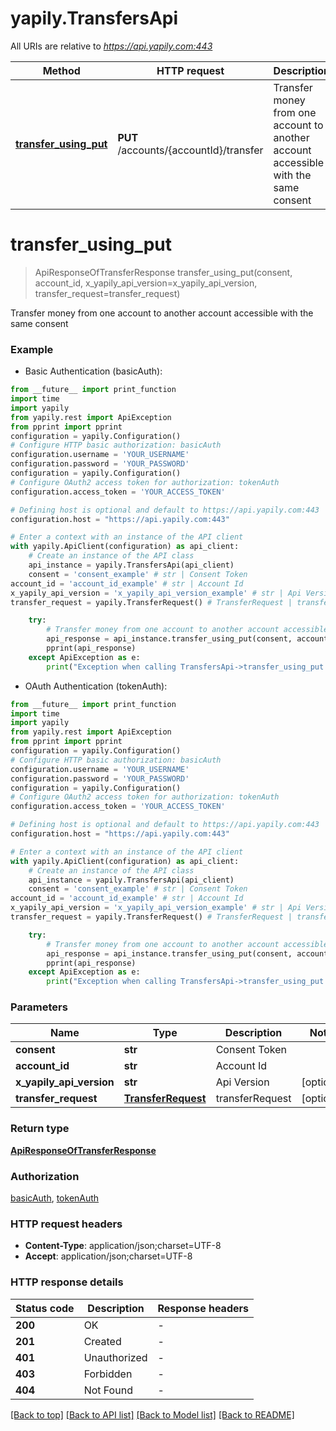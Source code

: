 # yapily.TransfersApi

All URIs are relative to *https://api.yapily.com:443*

Method | HTTP request | Description
------------- | ------------- | -------------
[**transfer_using_put**](TransfersApi.md#transfer_using_put) | **PUT** /accounts/{accountId}/transfer | Transfer money from one account to another account accessible with the same consent


# **transfer_using_put**
> ApiResponseOfTransferResponse transfer_using_put(consent, account_id, x_yapily_api_version=x_yapily_api_version, transfer_request=transfer_request)

Transfer money from one account to another account accessible with the same consent

### Example

* Basic Authentication (basicAuth):
```python
from __future__ import print_function
import time
import yapily
from yapily.rest import ApiException
from pprint import pprint
configuration = yapily.Configuration()
# Configure HTTP basic authorization: basicAuth
configuration.username = 'YOUR_USERNAME'
configuration.password = 'YOUR_PASSWORD'
configuration = yapily.Configuration()
# Configure OAuth2 access token for authorization: tokenAuth
configuration.access_token = 'YOUR_ACCESS_TOKEN'

# Defining host is optional and default to https://api.yapily.com:443
configuration.host = "https://api.yapily.com:443"

# Enter a context with an instance of the API client
with yapily.ApiClient(configuration) as api_client:
    # Create an instance of the API class
    api_instance = yapily.TransfersApi(api_client)
    consent = 'consent_example' # str | Consent Token
account_id = 'account_id_example' # str | Account Id
x_yapily_api_version = 'x_yapily_api_version_example' # str | Api Version (optional)
transfer_request = yapily.TransferRequest() # TransferRequest | transferRequest (optional)

    try:
        # Transfer money from one account to another account accessible with the same consent
        api_response = api_instance.transfer_using_put(consent, account_id, x_yapily_api_version=x_yapily_api_version, transfer_request=transfer_request)
        pprint(api_response)
    except ApiException as e:
        print("Exception when calling TransfersApi->transfer_using_put: %s\n" % e)
```

* OAuth Authentication (tokenAuth):
```python
from __future__ import print_function
import time
import yapily
from yapily.rest import ApiException
from pprint import pprint
configuration = yapily.Configuration()
# Configure HTTP basic authorization: basicAuth
configuration.username = 'YOUR_USERNAME'
configuration.password = 'YOUR_PASSWORD'
configuration = yapily.Configuration()
# Configure OAuth2 access token for authorization: tokenAuth
configuration.access_token = 'YOUR_ACCESS_TOKEN'

# Defining host is optional and default to https://api.yapily.com:443
configuration.host = "https://api.yapily.com:443"

# Enter a context with an instance of the API client
with yapily.ApiClient(configuration) as api_client:
    # Create an instance of the API class
    api_instance = yapily.TransfersApi(api_client)
    consent = 'consent_example' # str | Consent Token
account_id = 'account_id_example' # str | Account Id
x_yapily_api_version = 'x_yapily_api_version_example' # str | Api Version (optional)
transfer_request = yapily.TransferRequest() # TransferRequest | transferRequest (optional)

    try:
        # Transfer money from one account to another account accessible with the same consent
        api_response = api_instance.transfer_using_put(consent, account_id, x_yapily_api_version=x_yapily_api_version, transfer_request=transfer_request)
        pprint(api_response)
    except ApiException as e:
        print("Exception when calling TransfersApi->transfer_using_put: %s\n" % e)
```

### Parameters

Name | Type | Description  | Notes
------------- | ------------- | ------------- | -------------
 **consent** | **str**| Consent Token | 
 **account_id** | **str**| Account Id | 
 **x_yapily_api_version** | **str**| Api Version | [optional] 
 **transfer_request** | [**TransferRequest**](TransferRequest.md)| transferRequest | [optional] 

### Return type

[**ApiResponseOfTransferResponse**](ApiResponseOfTransferResponse.md)

### Authorization

[basicAuth](../README.md#basicAuth), [tokenAuth](../README.md#tokenAuth)

### HTTP request headers

 - **Content-Type**: application/json;charset=UTF-8
 - **Accept**: application/json;charset=UTF-8

### HTTP response details
| Status code | Description | Response headers |
|-------------|-------------|------------------|
**200** | OK |  -  |
**201** | Created |  -  |
**401** | Unauthorized |  -  |
**403** | Forbidden |  -  |
**404** | Not Found |  -  |

[[Back to top]](#) [[Back to API list]](../README.md#documentation-for-api-endpoints) [[Back to Model list]](../README.md#documentation-for-models) [[Back to README]](../README.md)

